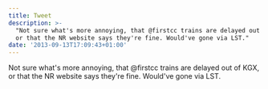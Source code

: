 ```yaml
---
title: Tweet
description: >-
  "Not sure what's more annoying, that @firstcc trains are delayed out of KGX,
  or that the NR website says they're fine. Would've gone via LST."
date: '2013-09-13T17:09:43+01:00'
---
```

Not sure what's more annoying, that @firstcc trains are delayed out of KGX, or that the NR website says they're fine. Would've gone via LST.
